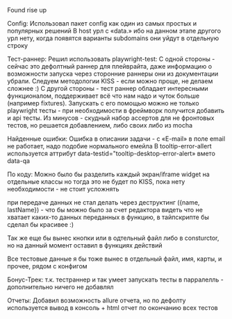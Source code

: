 Found rise up

Config: 
Использовал пакет config как один из самых простых и популярных решений
В host урл с «data.» ибо на данном этапе другого урл нету, когда появятся варианты subdomains они уйдут в отдельную строку

Тест-раннер:
Решил использовать playwright-test:
С одной стороны - сейчас это дефолтный раннер для плейврайта, даже информацию о возможности запуска через сторонние раннеры они из документации убрали. Следуем методологии KISS - если можно проще, не делаем сложнее :)
С другой стороны - тест раннер обладает интересными функционалом, поддерживает всё что нам надо и чуток больше (например fixtures). Запускать с его помощью можно не только playwright тесты - при необходимости в фреймворк получится добавить и api тесты.
Из минусов - скудный набор ассертов для не фронтовых тестов, но решается добавлением, либо своих либо из mocha

Найденные ошибки:
Ошибка в описании задачи - c «E-mail» в поле email не работает, надо подобие нормального емейла
В tooltip-error-allert используется аттрибут data-testid="tooltip-desktop-error-alert» вмето data-qa 


По коду: 
Можно было бы разделить каждый экран/iframe widget на отдельные классы но тогда это не будет по KISS, пока нету необходимости - не стоит усложнять

при передаче данных не стал делать через деструктинг ({name, lastName}) - что бы можно было за счет редактора видеть что не хватает каких-то данных переданных в функцию, в тайпскрипте бы сделал бы красивее :)

Так же еще бы вынес кнопки или в одтельный файл либо в consturctor, но на данный момент оставил в функциях действий

Все тестовые данные я бы тоже вынес в отдельный файл, имя, карты, и прочее, рядом с конфигом

Бонус-Трек:
т.к. тестраннер и так умеет запускать тесты в парралелль - дополнительно ничего не добавлял

Отчеты: Добавил возможность allure отчета, но по дефолту используется вывод в консоль + html отчет по окончанию всех тестов 